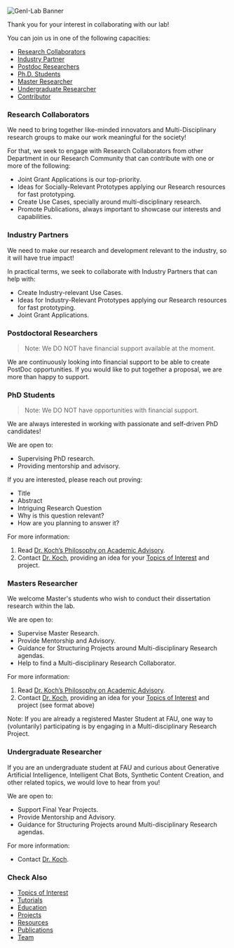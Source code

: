 ![GenI-Lab Banner](./images/genilab-banner.png)


Thank you for your interest in collaborating with our lab!

You can join us in one of the following capacities:

* [Research Collaborators](#research-collaborators)
* [Industry Partner](#industry-partner)
* [Postdoc Researchers](#postdoctoral-researchers)
* [Ph.D. Students](#phd-students)
* [Master Researcher](#master-researcher)
* [Undergraduate Researcher](#undergradute-researcher)
* [Contributor](./contribute.md)



### Research Collaborators

We need to bring together like-minded innovators and Multi-Disciplinary research groups to make our work meaningful for the society!

For that, we seek to engage with Research Collaborators from other Department in our Research Community that can contribute with one or more of the following:

* Joint Grant Applications is our top-priority.
* Ideas for Socially-Relevant Prototypes applying our Research resources for fast prototyping.
* Create Use Cases, specially around multi-disciplinary research.
* Promote Publications, always important to showcase our interests and capabilities.



### Industry Partners

We need to make our research and development relevant to the industry, so it will have true impact!

In practical terms, we seek to collaborate with Industry Partners that can help with:

* Create Industry-relevant Use Cases.
* Ideas for Industry-Relevant Prototypes applying our Research resources for fast prototyping.
* Joint Grant Applications.



### Postdoctoral Researchers

> Note: We DO NOT have financial support available at the moment.

We are continuously looking into financial support to be able to create PostDoc opportunities. If you would like to put together a proposal, we are more than happy to support.


### PhD Students

> Note: We DO NOT have opportunities with financial support. 

We are always interested in working with passionate and self-driven PhD candidates!

We are open to:
* Supervising PhD research.
* Providing mentorship and advisory.


If you are interested, please reach out proving:
* Title 
* Abstract
* Intriguing Research Question
* Why is this question relevant?
* How are you planning to answer it?

For more information:
1. Read [Dr. Koch’s Philosophy on Academic Advisory](https://genilab.medium.com/my-philosophy-on-academic-advisory-3b3160e05104).
2. Contact [Dr. Koch](https://www.fau.edu/engineering/directory/faculty/koch/), providing an idea for your [Topics of Interest](./projects.md#topics-of-interest) and project.


### Masters Researcher

We welcome Master's students who wish to conduct their dissertation research within the lab. 

We are open to:
* Supervise Master Research.
* Provide Mentorship and Advisory.
* Guidance for Structuring Projects around Multi-disciplinary Research agendas.
* Help to find a Multi-disciplinary Research Collaborator.

For more information:
1. Read [Dr. Koch’s Philosophy on Academic Advisory](https://genilab.medium.com/my-philosophy-on-academic-advisory-3b3160e05104).
2. Contact [Dr. Koch](https://www.fau.edu/engineering/directory/faculty/koch/), providing an idea for your [Topics of Interest](./projects.md#topics-of-interest) and project (see format above)

Note: If you are already a registered Master Student at FAU, one way to (voluntarily) participating is by engaging in a Multi-disciplinary Research Project. 

### Undergraduate Researcher

If you are an undergraduate student at FAU and curious about Generative Artificial Intelligence, Intelligent Chat Bots, Synthetic Content Creation, and other related topics, we would love to hear from you! 

We are open to:
* Support Final Year Projects.
* Provide Mentorship and Advisory.
* Guidance for Structuring Projects around Multi-disciplinary Research agendas.

For more information:
* Contact [Dr. Koch](https://www.fau.edu/engineering/directory/faculty/koch/).


### Check Also

* [Topics of Interest](./projects.md#topics-of-interest)
* [Tutorials](./knowledge.md#tutorials)
* [Education](./knowledge.md#education)
* [Projects](./projects.md)
* [Resources](./projects.md#resources) 
* [Publications](./knowledge.md#publications)
* [Team](./people.html)


